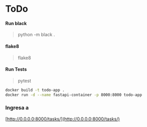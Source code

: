 # ToDo

#### Run black
> python -m black .

#### flake8 
> flake8 

#### Run Tests
> pytest


```bash
docker build -t todo-app .
docker run -d --name fastapi-container -p 8000:8000 todo-app
```

### Ingresa a
[http://0.0.0.0:8000/tasks/](http://0.0.0.0:8000/tasks/)
